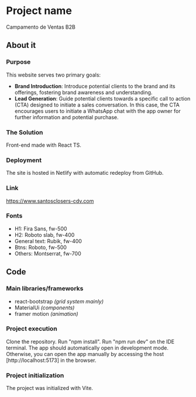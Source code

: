 # Project name
Campamento de Ventas B2B

## About it

### Purpose

This website serves two primary goals:

- **Brand Introduction**: Introduce potential clients to the brand and its offerings, fostering brand awareness and understanding.
- **Lead Generation**: Guide potential clients towards a specific call to action (CTA) designed to initiate a sales conversation. In this case, the CTA encourages users to initiate a WhatsApp chat with the app owner for further information and potential purchase.

### The Solution

Front-end made with React TS.

### Deployment
The site is hosted in Netlify with automatic redeploy from GitHub.

### Link
https://www.santosclosers-cdv.com

### Fonts
- H1: Fira Sans, fw-500 
- H2: Roboto slab, fw-400
- General text: Rubik, fw-400
- Btns: Roboto, fw-500 
- Others: Montserrat, fw-700 


## Code

### Main libraries/frameworks
- react-bootstrap _(grid system mainly)_
- MaterialUi _(components)_
- framer motion _(animation)_

### Project execution
Clone the repository. Run "npm install". Run "npm run dev" on the IDE terminal. The app should automatically open in development mode. Otherwise, you can open the app manually by accessing the host [http://localhost:5173] in the browser.

### Project initialization
The project was initialized with Vite.

